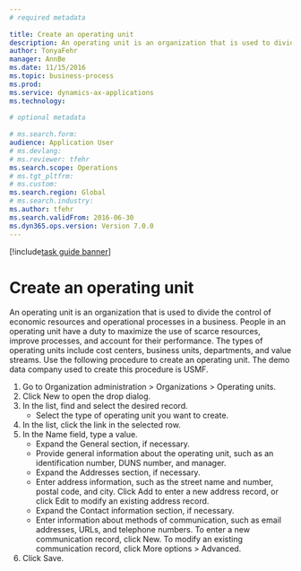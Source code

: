 ```yaml
--- 
# required metadata 
 
title: Create an operating unit
description: An operating unit is an organization that is used to divide the control of economic resources and operational processes in a business. 
author: TonyaFehr 
manager: AnnBe 
ms.date: 11/15/2016
ms.topic: business-process 
ms.prod:  
ms.service: dynamics-ax-applications 
ms.technology:  
 
# optional metadata 
 
# ms.search.form:   
audience: Application User 
# ms.devlang:  
# ms.reviewer: tfehr 
ms.search.scope: Operations 
# ms.tgt_pltfrm:  
# ms.custom:  
ms.search.region: Global
# ms.search.industry: 
ms.author: tfehr 
ms.search.validFrom: 2016-06-30 
ms.dyn365.ops.version: Version 7.0.0 
---
```


[!include[task guide banner](../../includes/task-guide-banner.md)]

# Create an operating unit

An operating unit is an organization that is used to divide the control of economic resources and operational processes in a business. People in an operating unit have a duty to maximize the use of scarce resources, improve processes, and account for their performance. The types of operating units include cost centers, business units, departments, and value streams. Use the following procedure to create an operating unit. The demo data company used to create this procedure is USMF.

1. Go to Organization administration > Organizations > Operating units.
2. Click New to open the drop dialog.
3. In the list, find and select the desired record.
    * Select the type of operating unit you want to create.  
4. In the list, click the link in the selected row.
5. In the Name field, type a value.
    * Expand the General section, if necessary.  
    * Provide general information about the operating unit, such as an identification number, DUNS number, and manager.    
    * Expand the Addresses section, if necessary.  
    * Enter address information, such as the street name and number, postal code, and city. Click Add to enter a new address record, or click Edit to modify an existing address record.   
    * Expand the Contact information section, if necessary.  
    * Enter information about methods of communication, such as email addresses, URLs, and telephone numbers. To enter a new communication record, click New. To modify an existing communication record, click More options > Advanced.   
6. Click Save.

